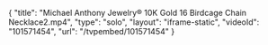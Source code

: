 {
    "title": "Michael Anthony Jewelry&reg; 10K Gold 16 Birdcage Chain Necklace2.mp4",
    "type": "solo",
    "layout": "iframe-static",
    "videoId": "101571454",
    "url": "\/tvpembed\/101571454"
}